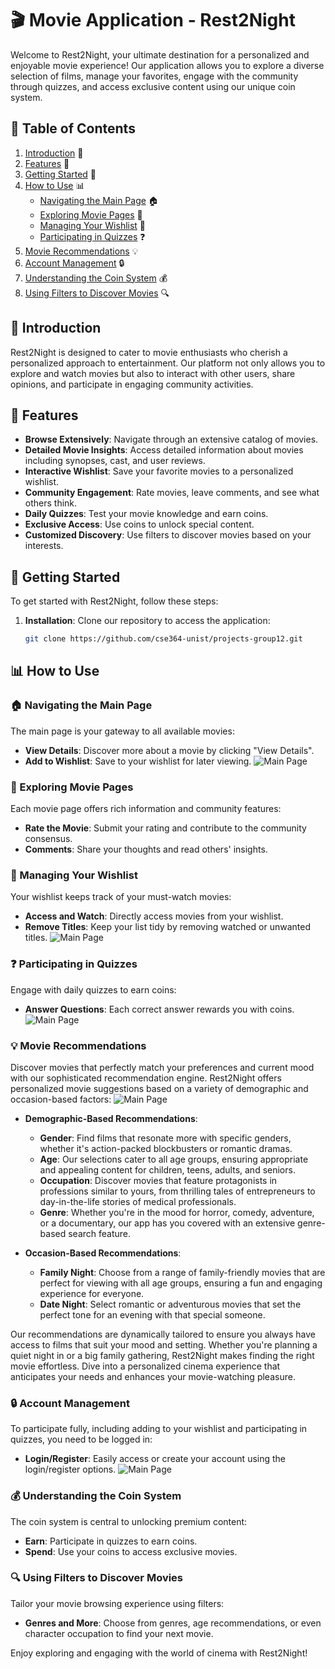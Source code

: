 # 🎬 Movie Application - Rest2Night

Welcome to Rest2Night, your ultimate destination for a personalized and enjoyable movie experience! Our application allows you to explore a diverse selection of films, manage your favorites, engage with the community through quizzes, and access exclusive content using our unique coin system.

## 📑 Table of Contents

1. [Introduction](#introduction) 🎥
2. [Features](#features) 🌟
3. [Getting Started](#getting-started) 🔧
4. [How to Use](#how-to-use) 📊
   - [Navigating the Main Page](#navigating-the-main-page) 🏠
   - [Exploring Movie Pages](#exploring-movie-pages) 🎥
   - [Managing Your Wishlist](#managing-your-wishlist) 💖
   - [Participating in Quizzes](#participating-in-quizzes) ❓
5. [Movie Recommendations](#movie-recommendations) 💡
6. [Account Management](#account-management) 🔒
7. [Understanding the Coin System](#understanding-the-coin-system) 💰
8. [Using Filters to Discover Movies](#using-filters-to-discover-movies) 🔍

## 🎥 Introduction

Rest2Night is designed to cater to movie enthusiasts who cherish a personalized approach to entertainment. Our platform not only allows you to explore and watch movies but also to interact with other users, share opinions, and participate in engaging community activities.

## 🌟 Features

- **Browse Extensively**: Navigate through an extensive catalog of movies.
- **Detailed Movie Insights**: Access detailed information about movies including synopses, cast, and user reviews.
- **Interactive Wishlist**: Save your favorite movies to a personalized wishlist.
- **Community Engagement**: Rate movies, leave comments, and see what others think.
- **Daily Quizzes**: Test your movie knowledge and earn coins.
- **Exclusive Access**: Use coins to unlock special content.
- **Customized Discovery**: Use filters to discover movies based on your interests.

## 🔧 Getting Started

To get started with Rest2Night, follow these steps:

1. **Installation**:
   Clone our repository to access the application:
   ```bash
   git clone https://github.com/cse364-unist/projects-group12.git
## 📊 How to Use

### 🏠 Navigating the Main Page

The main page is your gateway to all available movies:
- **View Details**: Discover more about a movie by clicking "View Details".
- **Add to Wishlist**: Save to your wishlist for later viewing.
![Main Page](mainpage.png)

### 🎥 Exploring Movie Pages

Each movie page offers rich information and community features:
- **Rate the Movie**: Submit your rating and contribute to the community consensus.
- **Comments**: Share your thoughts and read others' insights.

### 💖 Managing Your Wishlist

Your wishlist keeps track of your must-watch movies:
- **Access and Watch**: Directly access movies from your wishlist.
- **Remove Titles**: Keep your list tidy by removing watched or unwanted titles.
![Main Page](wishlist.png)

### ❓ Participating in Quizzes

Engage with daily quizzes to earn coins:
- **Answer Questions**: Each correct answer rewards you with coins.
![Main Page](quizpage.png)

### 💡 Movie Recommendations

Discover movies that perfectly match your preferences and current mood with our sophisticated recommendation engine. Rest2Night offers personalized movie suggestions based  on a variety of demographic and occasion-based factors:
![Main Page](Recommendation.png)

- **Demographic-Based Recommendations**:
  - **Gender**: Find films that resonate more with specific genders, whether it's action-packed blockbusters or romantic dramas.
  - **Age**: Our selections cater to all age groups, ensuring appropriate and appealing content for children, teens, adults, and seniors.
  - **Occupation**: Discover movies that feature protagonists in professions similar to yours, from thrilling tales of entrepreneurs to day-in-the-life stories of medical professionals.
  - **Genre**: Whether you're in the mood for horror, comedy, adventure, or a documentary, our app has you covered with an extensive genre-based search feature.

- **Occasion-Based Recommendations**:
  - **Family Night**: Choose from a range of family-friendly movies that are perfect for viewing with all age groups, ensuring a fun and engaging experience for everyone.
  - **Date Night**: Select romantic or adventurous movies that set the perfect tone for an evening with that special someone.

Our recommendations are dynamically tailored to ensure you always have access to films that suit your mood and setting. Whether you're planning a quiet night in or a big family gathering, Rest2Night makes finding the right movie effortless. Dive into a personalized cinema experience that anticipates your needs and enhances your movie-watching pleasure.

### 🔒 Account Management

To participate fully, including adding to your wishlist and participating in quizzes, you need to be logged in:
- **Login/Register**: Easily access or create your account using the login/register options.
![Main Page](login.png)

### 💰 Understanding the Coin System

The coin system is central to unlocking premium content:
- **Earn**: Participate in quizzes to earn coins.
- **Spend**: Use your coins to access exclusive movies.

### 🔍 Using Filters to Discover Movies

Tailor your movie browsing experience using filters:
- **Genres and More**: Choose from genres, age recommendations, or even character occupation to find your next movie.

Enjoy exploring and engaging with the world of cinema with Rest2Night!

